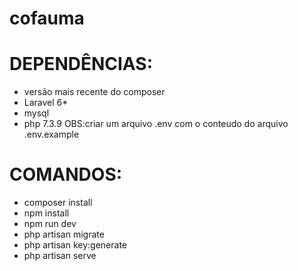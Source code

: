 # cofauma

# DEPENDÊNCIAS:
- versão mais recente do composer
- Laravel 6*
- mysql
- php 7.3.9
OBS:criar um arquivo .env com o conteudo do arquivo .env.example


# COMANDOS:
- composer install
- npm install
- npm run dev
- php artisan migrate
- php artisan key:generate
- php artisan serve



